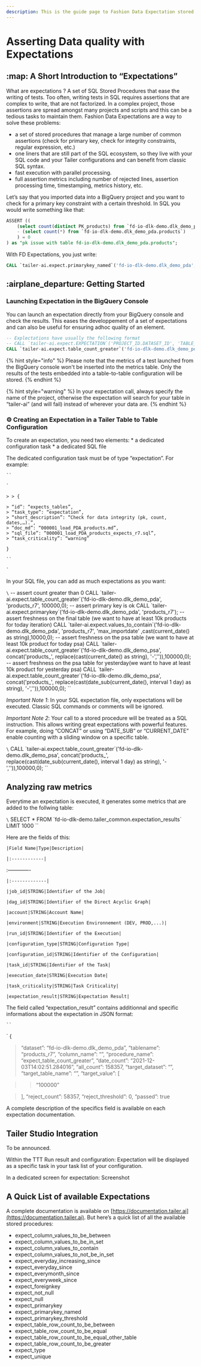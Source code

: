 ```yaml
---
description: This is the guide page to Fashion Data Expectation stored procedures.
---
```


# Asserting Data quality with Expectations

## :map: A Short Introduction to “Expectations”

What are expectations ? A set of SQL Stored Procedures that ease the writing of tests. Too often, writing tests in SQL requires assertions that are complex to write, that are not factorized. In a complex project, those assertions are spread amongst many projects and scripts and this can be a tedious tasks to maintain them. Fashion Data Expectations are a way to solve these problems:

* a set of stored procedures that manage a large number of common assertions (check for primary key, check for integrity constraints, regular expression, etc.)
* one liners that are still part of the SQL ecosystem, so they live with your SQL code and your Tailer configurations and can benefit from classic SQL syntax.
* fast execution with parallel processing.
* full assertion metrics including number of rejected lines, assertion processing time, timestamping, metrics history, etc.

Let’s say that you imported data into a BigQuery project and you want to check for a primary key constraint with a certain threshold. In SQL you would write something like that:

```sql
ASSERT ((
    (select count(distinct PK_products) from `fd-io-dlk-demo.dlk_demo_pda.products`) 
    - (select count(*) from `fd-io-dlk-demo.dlk_demo_pda.products`) 
    ) = 0
) as "pk issue with table fd-io-dlk-demo.dlk_demo_pda.products";
```

With FD Expectations, you just write:

```sql
CALL `tailer-ai.expect.primarykey_named`('fd-io-dlk-demo.dlk_demo_pda', 'products', 'PK_products');
```

## :airplane\_departure: Getting Started

### Launching Expectation in the BigQuery Console

You can launch an expectation directly from your BigQuery console and check the results. This eases the developpement of a set of expectations and can also be useful for ensuring adhoc quality of an element.

```sql
-- Explectations have usually the following format
-- CALL `tailer-ai.expect.EXPECTATION`('PROJECT_ID.DATASET_ID', 'TABLE_ID', SOME_PARAMETERS); 
CALL `tailer-ai.expect.table_count_greater`('fd-io-dlk-demo.dlk_demo_pda', 'products', 10000, 0); 
```

{% hint style="info" %}
Please note that the metrics of a test launched from the BigQuery console won't be inserted into the metrics table. Only the results of the tests embedded into a table-to-table configuration will be stored.
{% endhint %}

{% hint style="warning" %}
In your expectation call, always specify the name of the project, otherwise the expectation will search for your table in “tailer-ai” (and will fail) instead of wherever your data are.
{% endhint %}

### :gear: Creating an Expectation in a Tailer Table to Table Configuration

To create an expectation, you need two elements: \* a dedicated configuration task \* a dedicated SQL file

The dedicated configuration task must be of type “expectation”. For example:

```
``
```

```
`
```

```
> > {

> “id”: “expects_tables”,
> “task_type”: “expectation”,
> “short_description”: “Check for data integrity (pk, count, dates,…).”,
> “doc_md”: “000001_load_PDA_products.md”,
> “sql_file”: “000001_load_PDA_products_expects_r7.sql”,
> “task_criticality”: “warning”

}
```

```
``
```

```
`
```

In your SQL file, you can add as much expectations as you want:

`\` -- assert count greater than 0 CALL \`tailer-ai.expect.table\_count\_greater\`('fd-io-dlk-demo.dlk\_demo\_pda', 'products\_r7', 100000,0); -- assert primary key is ok CALL \`tailer-ai.expect.primarykey\`('fd-io-dlk-demo.dlk\_demo\_pda', 'products\_r7'); -- assert freshness on the final table (we want to have at least 10k products for today iteration) CALL \`tailer-ai.expect.values\_to\_contain\`('fd-io-dlk-demo.dlk\_demo\_pda', 'products\_r7', 'max\_importdate' ,cast(current\_date() as string),10000,0); -- assert freshness on the psa table (we want to have at least 10k product for today psa) CALL \`tailer-ai.expect.table\_count\_greater\`('fd-io-dlk-demo.dlk\_demo\_psa', concat('products\_', replace(cast(current\_date() as string), '-','')),100000,0); -- assert freshness on the psa table for yesterday(we want to have at least 10k product for yesterday psa) CALL \`tailer-ai.expect.table\_count\_greater\`('fd-io-dlk-demo.dlk\_demo\_psa', concat('products\_', replace(cast(date\_sub(current\_date(), interval 1 day) as string), '-','')),100000,0); \`\`

_Important Note 1_: In your SQL expectation file, only expectations will be executed. Classic SQL commands or comments will be ignored.

_Important Note 2_: Your call to a stored procedure will be treated as a SQL instruction. This allows writing great expectations with powerful features. For example, doing “CONCAT” or using “DATE\_SUB” or “CURRENT\_DATE” enable counting with a sliding window on a specific table.

`\` CALL \`tailer-ai.expect.table\_count\_greater\`('fd-io-dlk-demo.dlk\_demo\_psa', concat('products\_', replace(cast(date\_sub(current\_date(), interval 1 day) as string), '-','')),100000,0); \`\`

## Analyzing raw metrics

Everytime an expectation is executed, it generates some metrics that are added to the follwing table:

`\` SELECT \* FROM \`fd-io-dlk-demo.tailer\_common.expectation\_results\` LIMIT 1000 \`\`

Here are the fields of this:

```
|Field Name|Type|Description|
```

```
|:------------|
```

:————-

```
|:-------------|
```

```
|job_id|STRING|Identifier of the Job|
```

```
|dag_id|STRING|Identifier of the Direct Acyclic Graph|
```

```
|account|STRING|Account Name|
```

```
|environment|STRING|Execution Environnement (DEV, PROD,...)|
```

```
|run_id|STRING|Identifier of the Execution|
```

```
|configuration_type|STRING|Configuration Type|
```

```
|configuration_id|STRING|Identifier of the Configuration|
```

```
|task_id|STRING|Identifier of the Task|
```

```
|execution_date|STRING|Execution Date|
```

```
|task_criticality|STRING|Task Criticality|
```

```
|expectation_result|STRING|Expectation Result|
```

The field called “expectation\_result” contains additionnal and specific informations about the expectation in JSON format:

```
``
```

\` {

> “dataset”: “fd-io-dlk-demo.dlk\_demo\_pda”, “tablename”: “products\_r7”, “column\_name”: “”, “procedure\_name”: “expect\_table\_count\_greater”, “date\_count”: “2021-12-03T14:02:51.284016”, “all\_count”: 158357, “target\_dataset”: “”, “target\_table\_name”: “”, “target\_value”: \[

> > “100000”

> ], “reject\_count”: 58357, “reject\_threshold”: 0, “passed”: true

A complete description of the specifics field is available on each expectation documentation.

## Tailer Studio Integration

To be announced.

Within the TTT Run result and configuration: Expectation will be displayed as a specific task in your task list of your configuration.

In a dedicated screen for expectation: Screenshot

## A Quick List of available Expectations

A complete documentation is available on [https://documentation.tailer.ai](https://documentation.tailer.ai). But here’s a quick list of all the available stored procedures:

* expect\_column\_values\_to\_be\_between
* expect\_column\_values\_to\_be\_in\_set
* expect\_column\_values\_to\_contain
* expect\_column\_values\_to\_not\_be\_in\_set
* expect\_everyday\_increasing\_since
* expect\_everyday\_since
* expect\_everymonth\_since
* expect\_everyweek\_since
* expect\_foreignkey
* expect\_not\_null
* expect\_null
* expect\_primarykey
* expect\_primarykey\_named
* expect\_primarykey\_threshold
* expect\_table\_row\_count\_to\_be\_between
* expect\_table\_row\_count\_to\_be\_equal
* expect\_table\_row\_count\_to\_be\_equal\_other\_table
* expect\_table\_row\_count\_to\_be\_greater
* expect\_type
* expect\_unique
